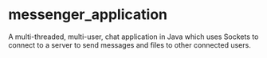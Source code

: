 # messenger_application
A multi-threaded, multi-user, chat application in Java which uses Sockets to connect to a server to send messages and files to other connected users.
